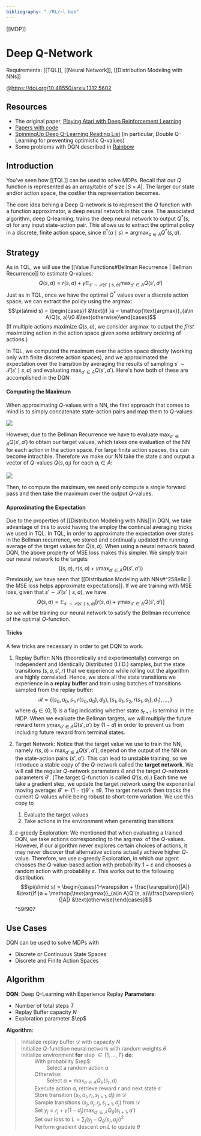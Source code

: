 ```yaml
---
bibliography: "./RL/rl.bib"
---
```


[[MDP]]

# Deep Q-Network
Requirements: [[TQL]], [[Neural Network]], [[Distribution Modeling with NNs]]

@https://doi.org/10.48550/arxiv.1312.5602

## Resources
- The original paper, [Playing Atari with Deep Reinforcement Learning](https://arxiv.org/abs/1312.5602)
- [Papers with code](https://paperswithcode.com/method/dqn#:~:text=A%20DQN%2C%20or%20Deep%20Q,framework%20with%20a%20neural%20network.&text=It%20is%20usually%20used%20in%20conjunction%20with%20Experience%20Replay%2C%20for,the%20replay%20memory%20at%20random.)
- [SpinningUp Deep Q-Learning Reading List](https://spinningup.openai.com/en/latest/spinningup/keypapers.html#a-deep-q-learning) (in particular, Double Q-Learning for preventing optimistic Q-values)
- Some problems with DQN described in [Rainbow](https://arxiv.org/abs/1710.02298)

## Introduction
You've seen how [[TQL]] can be used to solve MDPs. Recall that our $Q$ function is represented as an array/table of size $|S \times A|$. The larger our state and/or action space, the costlier this representation becomes. 

The core idea behing a Deep Q-network is to represent the $Q$ function with a function approximator, a deep neural network in this case. The associated algorithm, deep Q-learning, trains the deep neural network to output $Q^*(s, a)$ for any input state-action pair. This allows us to extract the optimal policy in a discrete, finite action space, since $\pi^*(a \mid s) = \mathop{\text{argmax}}_{a\in A} Q^*(s, a)$.

## Strategy

As in TQL, we will use the [[Value Functions#Bellman Recurrence | Bellman Recurrence]]  to estimate Q-values:
$$Q(s, a) = r(s, a) + \gamma\mathop{\mathbb{E}}_{s' \sim \mathcal{T}(s' \mid s, a)}\max_{a'\in A} Q(s', a')$$
Just as in TQL, once we have the optimal $Q^*$ values over a discrete action space, we can extract the policy using the argmax:
$$\pi(a\mid s) = \begin{cases}1 &\text{if }a = \mathop{\text{argmax}}_{a\in A}Q(s, a)\\0 &\text{otherwise}\end{cases}$$
(If multiple actions maximize $Q(s, a)$, we consider $\arg\max$ to output the *first* maximizing action in the action space given some arbitrary ordering of actions.)

In TQL, we computed the maximum over the action space directly (working only with finite discrete action spaces), and we approximated the expectation over the transition by averaging the results of sampling $s'\sim \mathcal{T}(s'\mid s,a)$ and evaluating $\max_{a'\in A}Q(s', a')$. Here's how both of these are accomplished in the DQN:

#### Computing the Maximum

When approximating $Q$-values with a NN, the first approach that comes to mind is to simply concatenate state-action pairs and map them to $Q$-values:

![](Images/Q(s,a).png)

However, due to the Bellman Recurrence we have to evaluate $\max_{a'\in A}Q(s', a')$ to obtain our target values, which takes one evaluation of the NN for each action in the action space. For large finite action spaces, this can become intractible. Therefore we make our NN take the state $s$ and output a vector of $Q$-values $Q(s, a_i)$ for each $a_i\in A$:

![](Images/Q(s,cdot).png)

Then, to compute the maximum, we need only compute a single forward pass and then take the maximum over the output $Q$-values.

#### Approximating the Expectation
Due to the properties of [[Distribution Modeling with NNs]]In DQN, we take advantage of this to avoid having the employ the continual averaging tricks we used in TQL. In TQL, in order to approximate the expectation over states in the Bellman recurrence, we stored and continually updated the running average of the target values for $\hat{Q}(s, a)$. When using a neural network based DQN, the above property of MSE loss makes this simpler. We simply train our neural network to the targets
$$\Big((s, a), \;r(s, a) + \gamma\max_{a'\in A}Q(s', a')\Big)$$
Previously, we have seen that [[Distribution Modeling with NNs#^258e8c | the MSE loss helps approximate expectations]]. If we are training with MSE loss, given that $s' \sim \mathcal{T}(s'\mid s, a)$,  we have
$$Q(s, a) =\mathop{\mathbb{E}}_{s'\sim\mathcal{T}(s'\mid s, a)}\Big[r(s, a) + \gamma\max_{a'\in A} Q(s', a')\Big]$$
so we will be training our neural network to satisfy the Bellman recurrence of the optimal $Q$-function.

#### Tricks

A few tricks are necessary in order to get DQN to work.
1. Replay Buffer: NNs (theoretically and experimentally) converge on Independent and Identically Distributed (I.I.D.) samples, but the state transitions $(s, a, s', r)$ that we experience while rolling out the algorithm are highly correlated. Hence, we store all the state transitions we experience in a **replay buffer** and train using batches of transitions sampled from the replay buffer:
$$\mathcal{R} = \{(s_0, a_0, s_1, r(s_0, a_0), d_0),(s_1, a_1, s_2, r(s_1, a_1), d_1), \dots, \} $$
where $d_t\in\{0, 1\}$ is a flag indicating whether state $s_{t+1}$ is terminal in the MDP. When we evaluate the Bellman targets, we will multiply the future reward term $\gamma\max_{a'\in A}Q(s', a')$ by $(1 - d)$ in order to prevent us from including future reward from terminal states.
2. Target Network: Notice that the target value we use to train the NN, namely $r(s, a) + \max_{a'\in A}Q(s', a')$, depend on the output of the NN on the state-action pairs $(s', a')$. This can lead to unstable training, so we introduce a stable copy of the $Q$-network called the **target network**. We will call the regular $Q$-network parameters $\theta$ and the target $Q$-network parameters $\theta'$. (The target $Q$-function is called $Q'(s, a)$.) Each time we take a gradient step, we update the target network using the exponential moving average: $\theta'\leftarrow (1 - \tau)\theta' + \tau\theta$. The target network then tracks the current $Q$-values while being robust to short-term variation. We use this copy to
	1. Evaluate the target values
	2. Take actions in the environment when generating transitions

3. $\varepsilon$-greedy Exploration: We mentioned that when evaluating a trained DQN, we take actions corresponding to the $\arg\max$ of the $Q$-values. However, if our algorithm never explores certain choices of actions, it may never discover that alternative actions actually achieve higher $Q$-value. Therefore, we use $\varepsilon$-greedy Exploration, in which our agent chooses the $Q$-value-based action with probability $1 - \varepsilon$ and chooses a random action with probability $\varepsilon$. This works out to the following distribution:
$$\pi(a\mid s) = \begin{cases}1-\varepsilon + \frac{\varepsilon}{|A|} &\text{if }a = \mathop{\text{argmax}}_{a\in A}Q'(s, a)\\\frac{\varepsilon}{|A|} &\text{otherwise}\end{cases}$$ ^59f907

## Use Cases
DQN can be used to solve MDPs with 
- Discrete or Continuous State Spaces
- Discrete and Finite Action Spaces

## Algorithm

**DQN**: Deep Q-Learning with Experience Replay
**Parameters**: 
- Number of total steps $T$
- Replay Buffer capacity $N$
- Exploration parameter $\ep$

**Algorithm**:
> Initialize replay buffer $\mathcal{D}$ with capacity $N$\
> Initialize $Q$-function neural network with random weights $\theta$\
> Initialize environment
> **for** step $\in\{1, \dots, T\}$ **do**:\
> $\qquad$ With probability $\ep$: \
> $\qquad\qquad$ Select a random action $a$\
> $\qquad$ Otherwise: \
> $\qquad\qquad$ Select $a = \max_{a\in A}Q_\theta(s_t, a)$\
> $\qquad$ Execute action $a$, retrieve reward $r$ and next state $s'$\
> $\qquad$ Store transition $(s_t, a_t, r_t, s_{t+1}, d_j)$ in $\mathcal{D}$\
> $\qquad$ Sample transitions $(s_j, a_j, r_j, s_{j+1}, d_j)$ from $\mathcal{D}$\
> $\qquad$ Set $y_j = r_j + \gamma (1-d_j) \max_{a'\in A}Q_\theta(s_{j+1}, a')$\
> $\qquad$ Set our loss to $L = \sum_{j} \left(y_j - Q_\theta(s_j,a_j )\right)^2$\
> $\qquad$ Perform gradient descent on $L$ to update $\theta$




